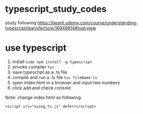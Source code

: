 # typescript_study_codes

study following https://bearit.udemy.com/course/understanding-typescript/learn/lecture/16949814#overview

# use typescript

1. install `sudo npm install -g typescript`
2. envoke compiler `tsc`
3. save typescript as a .ts file
4. compile and run a .ts file `tsc fileName.ts`
5. open index.html in a browser and input two numbers
6. click add and check console

Note: change index.html as following:

<!-- <script src="js-only.js" defer></script> -->

    <script src="using_ts.js" defer></script>
